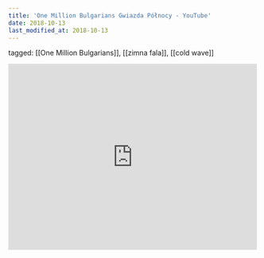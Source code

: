 ```yaml
---
title: 'One Million Bulgarians Gwiazda Północy - YouTube'
date: 2018-10-13
last_modified_at: 2018-10-13
---
```

tagged: [[One Million Bulgarians]], [[zimna fala]], [[cold wave]]
<iframe allow="accelerometer; autoplay; clipboard-write; encrypted-media; gyroscope; picture-in-picture" allowfullscreen="" frameborder="0" height="375" id="youtube_iframe" src="https://www.youtube.com/embed/iSuP2ruZAJ8?feature=oembed&amp;enablejsapi=1&amp;origin=https://safe.txmblr.com&amp;wmode=opaque" width="500"></iframe>